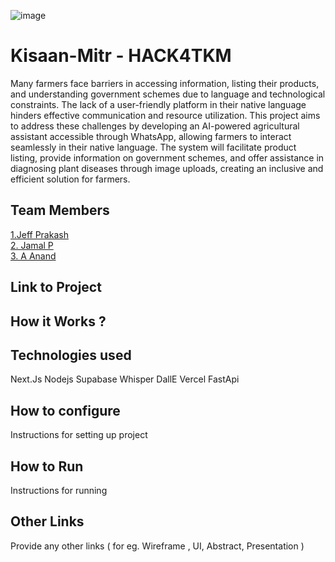 ![image](HACK4TKM.jpeg)


# Kisaan-Mitr - HACK4TKM
Many farmers face barriers in accessing information, listing their products, and understanding government schemes due to language and technological constraints. The lack of a user-friendly platform in their native language hinders effective communication and resource utilization. This project aims to address these challenges by developing an AI-powered agricultural assistant accessible through WhatsApp, allowing farmers to interact seamlessly in their native language. The system will facilitate product listing, provide information on government schemes, and offer assistance in diagnosing plant diseases through image uploads, creating an inclusive and efficient solution for farmers.

## Team Members
[1.Jeff Prakash](https://github.com/jeffprakash)   
[2. Jamal P](https://github.com/zodwick)   
[3. A Anand](https://github.com/jamaljm)   

## Link to Project


## How it Works ?



## Technologies used
Next.Js
Nodejs
Supabase
Whisper
DallE
Vercel
FastApi
## How to configure
Instructions for setting up project

## How to Run
Instructions for running

## Other Links
Provide any other links ( for eg. Wireframe , UI, Abstract, Presentation )
